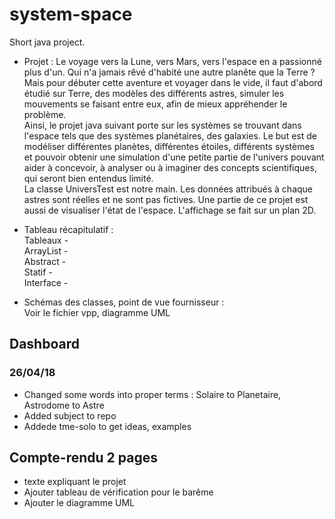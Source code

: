 # system-space
Short java project.
* Projet :
Le voyage vers la Lune, vers Mars, vers l'espace en a passionné plus d'un. Qui n'a jamais rêvé d'habité une autre planête que la Terre ? Mais pour débuter cette aventure et voyager dans le vide, il faut d'abord étudié sur Terre, des modèles des différents astres, simuler les mouvements se faisant entre eux, afin de mieux appréhender le problème.  
Ainsi, le projet java suivant porte sur les systèmes se trouvant dans l'espace tels que des systèmes planétaires, des galaxies. Le but est de modéliser différentes planètes, différentes étoiles, différents systèmes et pouvoir obtenir une simulation d'une petite partie de l'univers pouvant aider à concevoir, à analyser ou à imaginer des concepts scientifiques, qui seront bien entendus limité.  
La classe UniversTest est notre main. Les données attribués à chaque astres sont réelles et ne sont pas fictives. Une partie de ce projet est aussi de visualiser l'état de l'espace. L'affichage se fait sur un plan 2D.

* Tableau récapitulatif :  
Tableaux -    
ArrayList -    
Abstract -     
Statif -   
Interface -  

* Schémas des classes, point de vue fournisseur :  
Voir le fichier vpp, diagramme UML

## Dashboard

### 26/04/18
* Changed some words into proper terms :
Solaire to Planetaire, 
Astrodome to Astre
* Added subject to repo
* Addede tme-solo to get ideas, examples


## Compte-rendu 2 pages
* texte expliquant le projet
* Ajouter tableau de vérification pour le barême
* Ajouter le diagramme UML
